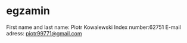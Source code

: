 # egzamin
First name and last name: Piotr Kowalewski
Index number:62751
E-mail adress: piotr99771@gmail.com